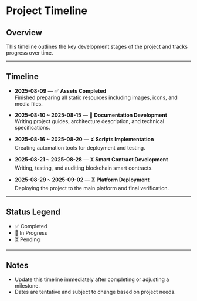 # Project Timeline

## Overview
This timeline outlines the key development stages of the project and tracks progress over time.

---

## Timeline

- **2025-08-09** — ✅ **Assets Completed**  
  Finished preparing all static resources including images, icons, and media files.

- **2025-08-10 ~ 2025-08-15** — 🔄 **Documentation Development**  
  Writing project guides, architecture description, and technical specifications.

- **2025-08-16 ~ 2025-08-20** — ⏳ **Scripts Implementation**  
  Creating automation tools for deployment and testing.

- **2025-08-21 ~ 2025-08-28** — ⏳ **Smart Contract Development**  
  Writing, testing, and auditing blockchain smart contracts.

- **2025-08-29 ~ 2025-09-02** — ⏳ **Platform Deployment**  
  Deploying the project to the main platform and final verification.

---

## Status Legend
- ✅ Completed
- 🔄 In Progress
- ⏳ Pending

---

## Notes
- Update this timeline immediately after completing or adjusting a milestone.
- Dates are tentative and subject to change based on project needs.
